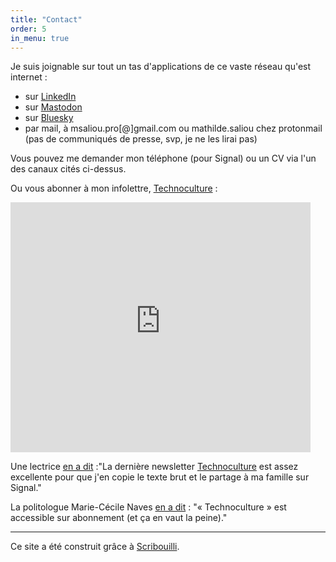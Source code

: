 ```yaml
---
title: "Contact"
order: 5
in_menu: true
---
```

Je suis joignable sur tout un tas d'applications de ce vaste réseau qu'est internet&nbsp;:
- sur [LinkedIn](https://www.linkedin.com/in/mathildesaliou/)
- sur [Mastodon](https://piaille.fr/@mathildesaliou)
- sur [Bluesky](https://bsky.app/profile/mathildesaliou.bsky.social)
- par mail, à msaliou.pro[@]gmail.com ou mathilde.saliou chez protonmail (pas de communiqués de presse, svp, je ne les lirai pas)

Vous pouvez me demander mon téléphone (pour Signal) ou un CV via l'un des canaux cités ci-dessus.

Ou vous abonner à mon infolettre, [Technoculture](https://technoculture.kessel.media?source_type=social_network) : 

<iframe
  src="https://technoculture.kessel.media/iframe" width="480" height="400"
  frameborder="0"
  scrolling="no"
>
</iframe>

Une lectrice [en a dit](https://piaille.fr/@lila_bliblu@mastodon.opportunis.me/113935399792705149) :"La dernière newsletter [Technoculture](https://technoculture.kessel.media/posts/pst_f645f2bc7dd54e13a14e12d06bcba673/nous-sommes-les-terres-quils-veulent-coloniser) est assez excellente pour que j'en copie le texte brut et le partage à ma famille sur Signal."

La politologue Marie-Cécile Naves [en a dit](https://fak1g.r.ag.d.sendibm3.com/mk/mr/sh/1f8JAEjGcfF85tczAMXB8X9PFg/9U6jrzwlHnQ6) : "« Technoculture » est accessible sur abonnement (et ça en vaut la peine)."

____

Ce site a été construit grâce à [Scribouilli](https://scribouilli.org/). 